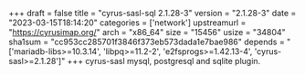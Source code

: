 +++
draft = false
title = "cyrus-sasl-sql 2.1.28-3"
version = "2.1.28-3"
date = "2023-03-15T18:14:20"
categories = ['network']
upstreamurl = "https://cyrusimap.org/"
arch = "x86_64"
size = "15456"
usize = "34804"
sha1sum = "cc953cc285701f3846f373eb573dada1e7bae986"
depends = "['mariadb-libs>=10.3.14', 'libpq>=11.2-2', 'e2fsprogs>=1.42.13-4', 'cyrus-sasl>=2.1.28']"
+++
cyrus-sasl mysql, postgresql and sqlite plugin.